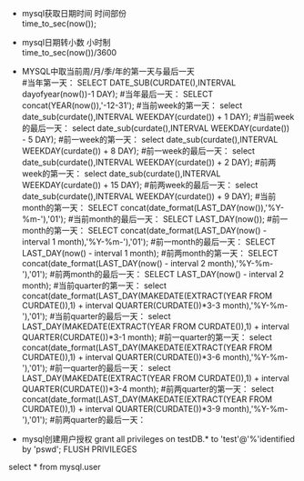 * mysql获取日期时间 时间部份    
time_to_sec(now());

* mysql日期转小数 小时制    
time_to_sec(now())/3600

* MYSQL中取当前周/月/季/年的第一天与最后一天    
    #当年第一天：
    SELECT DATE_SUB(CURDATE(),INTERVAL dayofyear(now())-1 DAY);
    #当年最后一天：
    SELECT concat(YEAR(now()),'-12-31');
    #当前week的第一天：
    select date_sub(curdate(),INTERVAL WEEKDAY(curdate()) + 1 DAY);
    #当前week的最后一天：
    select date_sub(curdate(),INTERVAL WEEKDAY(curdate()) - 5 DAY);
    #前一week的第一天：
    select date_sub(curdate(),INTERVAL WEEKDAY(curdate()) + 8 DAY);
    #前一week的最后一天：
    select date_sub(curdate(),INTERVAL WEEKDAY(curdate()) + 2 DAY);
    #前两week的第一天：
    select date_sub(curdate(),INTERVAL WEEKDAY(curdate()) + 15 DAY);
    #前两week的最后一天：
    select date_sub(curdate(),INTERVAL WEEKDAY(curdate()) + 9 DAY);
    #当前month的第一天：
    SELECT concat(date_format(LAST_DAY(now()),'%Y-%m-'),'01');
    #当前month的最后一天：
    SELECT LAST_DAY(now());
    #前一month的第一天：
    SELECT concat(date_format(LAST_DAY(now() - interval 1 month),'%Y-%m-'),'01');
    #前一month的最后一天：
    SELECT LAST_DAY(now() - interval 1 month);
    #前两month的第一天：
    SELECT concat(date_format(LAST_DAY(now() - interval 2 month),'%Y-%m-'),'01');
    #前两month的最后一天：
    SELECT LAST_DAY(now() - interval 2 month);
    #当前quarter的第一天：
    select concat(date_format(LAST_DAY(MAKEDATE(EXTRACT(YEAR FROM CURDATE()),1) + interval QUARTER(CURDATE())*3-3 month),'%Y-%m-'),'01');
    #当前quarter的最后一天：
    select LAST_DAY(MAKEDATE(EXTRACT(YEAR FROM CURDATE()),1) + interval QUARTER(CURDATE())*3-1 month);
    #前一quarter的第一天：
    select concat(date_format(LAST_DAY(MAKEDATE(EXTRACT(YEAR FROM CURDATE()),1) + interval QUARTER(CURDATE())*3-6 month),'%Y-%m-'),'01');
    #前一quarter的最后一天：
    select LAST_DAY(MAKEDATE(EXTRACT(YEAR FROM CURDATE()),1) + interval QUARTER(CURDATE())*3-4 month);
    #前两quarter的第一天：
    select concat(date_format(LAST_DAY(MAKEDATE(EXTRACT(YEAR FROM CURDATE()),1) + interval QUARTER(CURDATE())*3-9 month),'%Y-%m-'),'01');
    #前两quarter的最后一天：


 * mysql创建用户授权
 grant all privileges on testDB.* to 'test'@'%'identified by 'pswd';
 FLUSH PRIVILEGES

 select * from mysql.user   